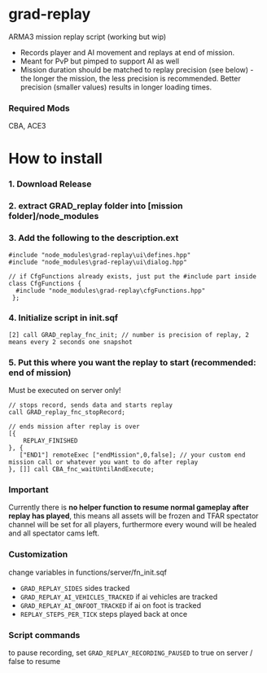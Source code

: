 # grad-replay
ARMA3 mission replay script (working but wip)
* Records player and AI movement and replays at end of mission.
* Meant for PvP but pimped to support AI as well
* Mission duration should be matched to replay precision (see below) - the longer the mission, the less precision is recommended. Better precision (smaller values) results in longer loading times.

### Required Mods
CBA, ACE3

# How to install
### 1. Download Release
### 2. extract GRAD_replay folder into [mission folder]/node_modules
### 3. Add the following to the description.ext

```
#include "node_modules\grad-replay\ui\defines.hpp"
#include "node_modules\grad-replay\ui\dialog.hpp"
```

```
// if CfgFunctions already exists, just put the #include part inside
class CfgFunctions {
  #include "node_modules\grad-replay\cfgFunctions.hpp"
 };
```
### 4. Initialize script in init.sqf
`[2] call GRAD_replay_fnc_init; // number is precision of replay, 2 means every 2 seconds one snapshot`

### 5. Put this where you want the replay to start (recommended: end of mission)
Must be executed on server only!
```
// stops record, sends data and starts replay
call GRAD_replay_fnc_stopRecord; 

// ends mission after replay is over
[{
	REPLAY_FINISHED
}, {
   ["END1"] remoteExec ["endMission",0,false]; // your custom end mission call or whatever you want to do after replay
}, []] call CBA_fnc_waitUntilAndExecute;
```

### Important
Currently there is **no helper function to resume normal gameplay after replay has played**, this means all assets will be frozen and TFAR spectator channel will be set for all players, furthermore every wound will be healed and all spectator cams left.

### Customization
change variables in functions/server/fn_init.sqf

* `GRAD_REPLAY_SIDES` sides tracked
* `GRAD_REPLAY_AI_VEHICLES_TRACKED` if ai vehicles are tracked
* `GRAD_REPLAY_AI_ONFOOT_TRACKED` if ai on foot is tracked
* `REPLAY_STEPS_PER_TICK` steps played back at once

### Script commands
to pause recording, set `GRAD_REPLAY_RECORDING_PAUSED` to true on server / false to resume
